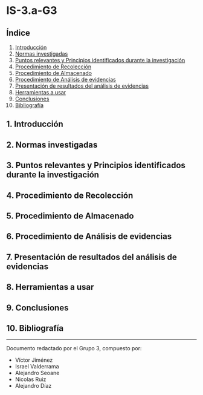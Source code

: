 # IS-3.a-G3

## Índice

1. [Introducción](#1-introducción)
2. [Normas investigadas](#2-normas-investigadas)
3. [Puntos relevantes y Principios identificados durante la investigación](#3-puntos-relevantes-y-principios-identificados-durante-la-investigación)
4. [Procedimiento de Recolección](#4-procedimiento-de-recolección)
5. [Procedimiento de Almacenado](#5-procedimiento-de-almacenado)
6. [Procedimiento de Análisis de evidencias](#6-procedimiento-de-análisis-de-evidencias)
7. [Presentación de resultados del análisis de evidencias](#7-presentación-de-resultados-del-análisis-de-evidencias)
8. [Herramientas a usar](#8-herramientas-a-usar)
9. [Conclusiones](#8-herramientas-a-usar)
10. [Bibliografía](#10-bibliografía)

## 1. Introducción

## 2. Normas investigadas

## 3. Puntos relevantes y Principios identificados durante la investigación

## 4. Procedimiento de Recolección

## 5. Procedimiento de Almacenado

## 6. Procedimiento de Análisis de evidencias

## 7. Presentación de resultados del análisis de evidencias

## 8. Herramientas a usar

## 9. Conclusiones

## 10. Bibliografía

---

Documento redactado por el Grupo 3, compuesto por:

- Víctor Jiménez
- Israel Valderrama
- Alejandro Seoane
- Nicolas Ruiz
- Alejandro Díaz
